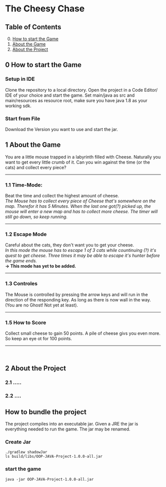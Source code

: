 # The Cheesy Chase

## Table of Contents
0. [How to start the Game](#0-how-to-start-the-game)
1. [About the Game](#1-about-the-game)
2. [About the Project](#2-about-the-project)

## 0 How to start the Game
### Setup in IDE
Clone the repository to a local directory. 
Open the project in a Code Editor/ IDE of your choice and start the game.
Set main/java as src and main/resources as resource root, make sure you have java 1.8 as your working sdk.

### Start from File
Download the Version you want to use and start the jar.

## 1 About the Game
You are a little mouse trapped in a labyrinth filled with Cheese.
Naturally you want to get every little crumb of it. 
Can you win against the time (or the cats) and collect every piece?

***

### 1.1 Time-Mode:
Beat the time and collect the highest amount of cheese. </br>
<i>The Mouse has to collect every piece of Cheese that's somewhere on the map.
Therefor it has 5 Minutes. When the last one got(?) picked up, the mouse will
enter a new map and has to collect more cheese. The timer will still go down, so keep running.</i>

***

### 1.2 Escape Mode
Careful about the cats, they don't want you to get your cheese. </br>
<i>In this mode the mouse has to escape 1 of 3 cats while countinuing (?) it's quest to get cheese.
Three times it may be able to escape it's hunter before the game ends.</i> 
</br>
<b> -> This mode has yet to be added.</b>

***

### 1.3  Controles
The Mouse is controlled by pressing the arrow keys and will run in the direction of the responding key.
As long as there is now wall in the way. (You are no Ghost! Not yet at least).

***

### 1.5 How to Score
Collect small cheese to gain 50 points. A pile of cheese givs you even more. So keep an eye ot for 100 points.

***
<br>

## 2 About the Project

### 2.1 .....

### 2.2 ....

## How to bundle the project

The project compiles into an executable jar. Given a JRE the jar is everything needed to run the game.
The jar may be renamed.

### Create Jar

```shell
./gradlew shadowJar
ls build/libs/OOP-JAVA-Project-1.0.0-all.jar
```

### start the game

```shell
java -jar OOP-JAVA-Project-1.0.0-all.jar
```

